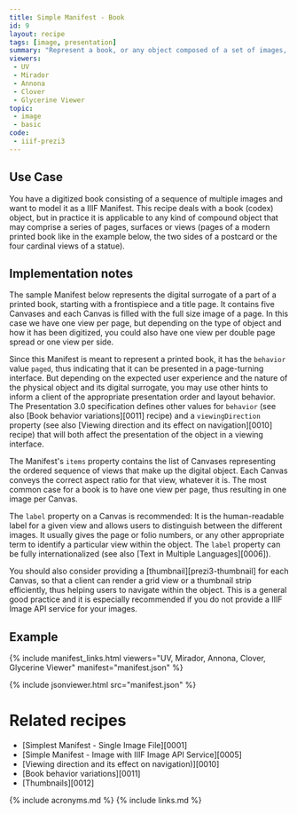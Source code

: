 ```yaml
---
title: Simple Manifest - Book
id: 9
layout: recipe
tags: [image, presentation]
summary: "Represent a book, or any object composed of a set of images, as a simple Manifest."
viewers:
 - UV
 - Mirador  
 - Annona
 - Clover
 - Glycerine Viewer
topic: 
 - image
 - basic
code:
 - iiif-prezi3
---
```


## Use Case

You have a digitized book consisting of a sequence of multiple images and want to model it as a IIIF Manifest. This recipe deals with a book (codex) object, but in practice it is applicable to any kind of compound object that may comprise a series of pages, surfaces or views (pages of a modern printed book like in the example below, the two sides of a postcard or the four cardinal views of a statue).


## Implementation notes

The sample Manifest below represents the digital surrogate of a part of a printed book, starting with a frontispiece and a title page. It contains five Canvases and each Canvas is filled with the full size image of a page. In this case we have one view per page, but depending on the type of object and how it has been digitized, you could also have one view per double page spread or one view per side.

Since this Manifest is meant to represent a printed book, it has the `behavior` value `paged`, thus indicating that it can be presented in a page-turning interface. But depending on the expected user experience and the nature of the physical object and its digital surrogate, you may use other hints to inform a client of the appropriate presentation order and layout behavior. The Presentation 3.0 specification defines other values for `behavior` (see also [Book behavior variations][0011] recipe) and a `viewingDirection` property (see also [Viewing direction and its effect on navigation][0010] recipe) that will both affect the presentation of the object in a viewing interface.

The Manifest's `items` property contains the list of Canvases representing the ordered sequence of views that make up the digital object. Each Canvas conveys the correct aspect ratio for that view, whatever it is. The most common case for a book is to have one view per page, thus resulting in one image per Canvas.

The `label` property on a Canvas is recommended: It is the human-readable label for a given view and allows users to distinguish between the different images. It usually gives the page or folio numbers, or any other appropriate term to identify a particular view within the object. The `label` property can be fully internationalized (see also [Text in Multiple Languages][0006]).

You should also consider providing a [thumbnail][prezi3-thumbnail] for each Canvas, so that a client can render a grid view or a thumbnail strip efficiently, thus helping users to navigate within the object. This is a general good practice and it is especially recommended if you do not provide a IIIF Image API service for your images.


## Example

{% include manifest_links.html viewers="UV, Mirador, Annona, Clover, Glycerine Viewer" manifest="manifest.json" %}

{% include jsonviewer.html src="manifest.json" %}


# Related recipes

* [Simplest Manifest - Single Image File][0001]
* [Simple Manifest - Image with IIIF Image API Service][0005]
* [Viewing direction and its effect on navigation)][0010]
* [Book behavior variations][0011]
* [Thumbnails][0012]

{% include acronyms.md %}
{% include links.md %}

